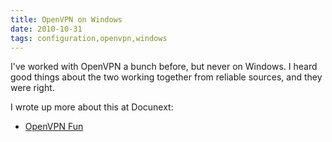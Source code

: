 ```yaml
---
title: OpenVPN on Windows
date: 2010-10-31
tags: configuration,openvpn,windows
---
```

I've worked with OpenVPN a bunch before, but never on Windows. I heard good things about the two working together from reliable sources, and they were right.

I wrote up more about this at Docunext:

* [OpenVPN Fun](http://www.docunext.com/blog/2010/10/openvpn-fun.html)

